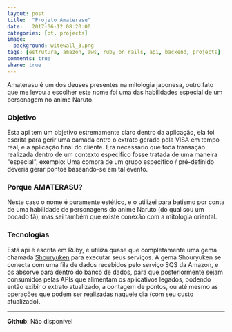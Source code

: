 ```yaml
---
layout: post
title:  "Projeto Amaterasu"
date:   2017-06-12 08:20:00
categories: [pt, projects]
image:
  background: witewall_3.png
tags: [estrutura, amazon, aws, ruby on rails, api, backend, projects]
comments: true
share: true
---
```


Amaterasu é um dos deuses presentes na mitologia japonesa, outro fato que me levou a escolher este nome foi uma das habilidades especial de um personagem no anime Naruto.


<h3>Objetivo</h3>
Esta api tem um objetivo estremamente claro dentro da aplicação, ela foi escrita para gerir uma camada entre o extrato gerado pela VISA em tempo real, e a aplicação final do cliente. Era necessário que toda transação realizada dentro de um contexto especifico fosse tratada de uma maneira "especial", exemplo: Uma compra de um grupo especifico / pré-definido deveria gerar pontos baseando-se em tal evento.


<br/>
<h3>Porque AMATERASU?</h3>
Neste caso o nome é puramente estético, e o utilizei para batismo por conta de uma habilidade de personagens do anime Naruto (do qual sou um bocado fã), mas sei também que existe conexão com a mitologia oriental.


<br/>
<h3>Tecnologias</h3>
Está api é escrita em Ruby, e utiliza quase que completamente uma gema chamada <u>Shouryuken</u> para executar seus serviços. A gema Shouryuken se conecta com uma fila de dados recebidos pelo serviço SQS da Amazon, e os absorve para dentro do banco de dados, para que posteriormente sejam consumidos pelas APIs que alimentam os aplicativos legados, podendo então exibir o extrato atualizado, a contagem de pontos, ou até mesmo as operações que podem ser realizadas naquele dia (com seu custo atualizado).


<br/>
<hr/>
<b>Github</b>: Não disponível<br/>